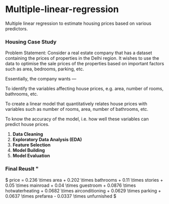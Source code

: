 # Multiple-linear-regression
Multiple linear regression to estimate housing prices based on various predictors.


### Housing Case Study
Problem Statement:
Consider a real estate company that has a dataset containing the prices of properties in the Delhi region. It wishes to use the data to optimise the sale prices of the properties based on important factors such as area, bedrooms, parking, etc.

Essentially, the company wants —

To identify the variables affecting house prices, e.g. area, number of rooms, bathrooms, etc.

To create a linear model that quantitatively relates house prices with variables such as number of rooms, area, number of bathrooms, etc.

To know the accuracy of the model, i.e. how well these variables can predict house prices.

1. **Data Cleaning** 
2. **Exploratory Data Analysis (EDA)** 
3. **Feature Selection**
4. **Model Building** 
5. **Model Evaluation**

### Final Reuslt " 
$ price = 0.236  \times  area + 0.202  \times  bathrooms + 0.11 \times stories + 0.05 \times mainroad + 0.04 \times guestroom + 0.0876 \times hotwaterheating + 0.0682 \times airconditioning + 0.0629 \times parking + 0.0637 \times prefarea - 0.0337 \times unfurnished $
